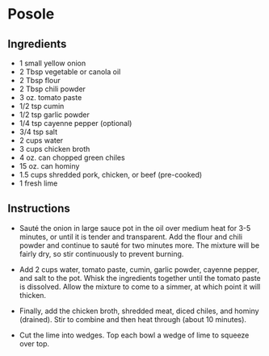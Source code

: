 # Posole

## Ingredients

- 1 small yellow onion 
- 2 Tbsp vegetable or canola oil 
- 2 Tbsp flour 
- 2 Tbsp chili powder
- 3 oz. tomato paste 
- 1/2 tsp cumin 
- 1/2 tsp garlic powder 
- 1/4 tsp cayenne pepper (optional) 
- 3/4 tsp salt 
- 2 cups water 
- 3 cups chicken broth
- 4 oz. can chopped green chiles
- 15 oz. can hominy
- 1.5 cups shredded pork, chicken, or beef (pre-cooked)
- 1 fresh lime 

## Instructions

- Sauté the onion in large sauce pot in the oil over medium heat for 3-5 minutes, or until it is tender and transparent. Add the flour and chili powder and continue to sauté for two minutes more. The mixture will be fairly dry, so stir continuously to prevent burning.

- Add 2 cups water, tomato paste, cumin, garlic powder, cayenne pepper, and salt to the pot. Whisk the ingredients together until the tomato paste is dissolved. Allow the mixture to come to a simmer, at which point it will thicken.

- Finally, add the chicken broth, shredded meat, diced chiles, and hominy (drained). Stir to combine and then heat through (about 10 minutes).

- Cut the lime into wedges. Top each bowl a wedge of lime to squeeze over top.




